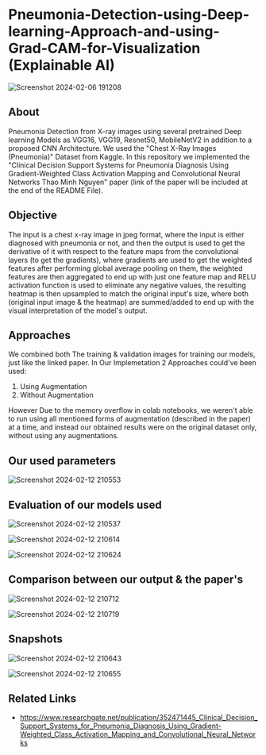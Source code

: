 # Pneumonia-Detection-using-Deep-learning-Approach-and-using-Grad-CAM-for-Visualization (Explainable AI)

![Screenshot 2024-02-06 191208](https://github.com/SaraElwatany/Pneumonia-Detection-using-Deep-learning-Approach-and-using-Grad-CAM-for-Visualization/assets/93448764/8939342d-3ce0-490e-a5ee-9612ab9d84ae)

## About
Pneumonia Detection from X-ray images using several pretrained Deep learning Models as VGG16, VGG19, Resnet50, MobileNetV2 in addition to a proposed CNN Architecture.
We used the "Chest X-Ray Images (Pneumonia)" Dataset from Kaggle. In this repository we implemented the "Clinical Decision Support Systems for Pneumonia Diagnosis Using Gradient-Weighted 
Class Activation Mapping and Convolutional Neural Networks Thao Minh Nguyen" paper (link of the paper will be included at the end of the README File).

## Objective

The input is a chest x-ray image in jpeg format, where the input is either diagnosed with pneumonia or not, and then the output is used to get the derivative of it with respect to the feature maps from the convolutional layers (to get the gradients), where gradients are used to get the weighted features after performing global average pooling on them, the weighted features are then aggregated to end up with just one feature map and RELU activation function is used to eliminate any negative values, the resulting heatmap is then upsampled to match the original input's size, where both (original input image & the heatmap) are summed/added to end up with the visual interpretation of the model's output.

## Approaches

We combined both The training & validation images for training our models, just like the linked paper.
In Our Implemetation 2 Approaches could've been used:
1. Using Augmentation
2. Without Augmentation

However Due to the memory overflow in colab notebooks, we weren't able to run using all mentioned forms of augmentation (described in the paper) at a time, and instead our obtained results were on the original dataset only, without using any augmentations.

## Our used parameters

![Screenshot 2024-02-12 210553](https://github.com/SaraElwatany/Pneumonia-Detection-using-Deep-learning-Approach-and-using-Grad-CAM-for-Visualization/assets/93448764/fdca8e6c-c935-40a1-b693-d644c023c14a)

## Evaluation of our models used

![Screenshot 2024-02-12 210537](https://github.com/SaraElwatany/Pneumonia-Detection-using-Deep-learning-Approach-and-using-Grad-CAM-for-Visualization/assets/93448764/8ebd3a90-9e36-41d5-99d0-ddb5c989559c)

![Screenshot 2024-02-12 210614](https://github.com/SaraElwatany/Pneumonia-Detection-using-Deep-learning-Approach-and-using-Grad-CAM-for-Visualization/assets/93448764/1a24dcd7-69ae-4f44-b047-719e02049171)

![Screenshot 2024-02-12 210624](https://github.com/SaraElwatany/Pneumonia-Detection-using-Deep-learning-Approach-and-using-Grad-CAM-for-Visualization/assets/93448764/e4d3afb9-c20f-42ea-b959-40fcbb830d05)

## Comparison between our output & the paper's

![Screenshot 2024-02-12 210712](https://github.com/SaraElwatany/Pneumonia-Detection-using-Deep-learning-Approach-and-using-Grad-CAM-for-Visualization/assets/93448764/b292dba7-a4ec-4d27-86a7-328ac7a5d832)

![Screenshot 2024-02-12 210719](https://github.com/SaraElwatany/Pneumonia-Detection-using-Deep-learning-Approach-and-using-Grad-CAM-for-Visualization/assets/93448764/33d976b8-99a2-498a-8139-1ee581b2c9ab)

## Snapshots

![Screenshot 2024-02-12 210643](https://github.com/SaraElwatany/Pneumonia-Detection-using-Deep-learning-Approach-and-using-Grad-CAM-for-Visualization/assets/93448764/7e66ca4c-26fc-4104-b6d1-a2b22a9a9d27)

![Screenshot 2024-02-12 210655](https://github.com/SaraElwatany/Pneumonia-Detection-using-Deep-learning-Approach-and-using-Grad-CAM-for-Visualization/assets/93448764/4b679613-cc4d-45d4-9186-3e78d8dce9fc)

## Related Links
- https://www.researchgate.net/publication/352471445_Clinical_Decision_Support_Systems_for_Pneumonia_Diagnosis_Using_Gradient-Weighted_Class_Activation_Mapping_and_Convolutional_Neural_Networks
